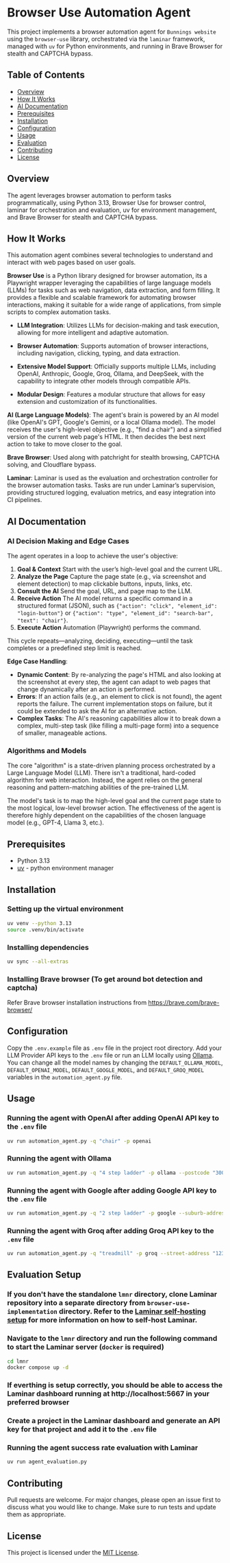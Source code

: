 # Browser Use Automation Agent

This project implements a browser automation agent for `Bunnings website` using the `browser-use` library, orchestrated via the `laminar` framework, managed with `uv` for Python environments, and running in Brave Browser for stealth and CAPTCHA bypass.

## Table of Contents

- [Overview](#overview)
- [How It Works](#how-it-works)
- [AI Documentation](#ai-documentation)
- [Prerequisites](#prerequisites)
- [Installation](#installation)
- [Configuration](#configuration)
- [Usage](#usage)
- [Evaluation](#evaluation)
- [Contributing](#contributing)
- [License](#license)

## Overview

The agent leverages browser automation to perform tasks programmatically, using Python 3.13, Browser Use for browser control, laminar for orchestration and evaluation, uv for environment management, and Brave Browser for stealth and CAPTCHA bypass.

## How It Works

This automation agent combines several technologies to understand and interact with web pages based on user goals.

**Browser Use** is a Python library designed for browser automation, its a Playwright wrapper leveraging the capabilities of large language models (LLMs) for tasks such as web navigation, data extraction, and form filling. It provides a flexible and scalable framework for automating browser interactions, making it suitable for a wide range of applications, from simple scripts to complex automation tasks.

- **LLM Integration**: Utilizes LLMs for decision-making and task execution, allowing for more intelligent and adaptive automation.

- **Browser Automation**: Supports automation of browser interactions, including navigation, clicking, typing, and data extraction.

- **Extensive Model Support**: Officially supports multiple LLMs, including OpenAI, Anthropic, Google, Groq, Ollama, and DeepSeek, with the capability to integrate other models through compatible APIs.

- **Modular Design**: Features a modular structure that allows for easy extension and customization of its functionalities.

**AI (Large Language Models)**: The agent's brain is powered by an AI model (like OpenAI's GPT, Google's Gemini, or a local Ollama model). The model receives the user's high-level objective (e.g., "find a chair") and a simplified version of the current web page's HTML. It then decides the best next action to take to move closer to the goal.

**Brave Browser**: Used along with patchright for stealth browsing, CAPTCHA solving, and Cloudflare bypass.

**Laminar**: Laminar is used as the evaluation and orchestration controller for the browser automation tasks. Tasks are run under Laminar’s supervision, providing structured logging, evaluation metrics, and easy integration into CI pipelines.

## AI Documentation

### AI Decision Making and Edge Cases

The agent operates in a loop to achieve the user's objective:

1. **Goal & Context**
   Start with the user’s high-level goal and the current URL.
2. **Analyze the Page**
   Capture the page state (e.g., via screenshot and element detection) to map clickable buttons, inputs, links, etc.
3. **Consult the AI**
   Send the goal, URL, and page map to the LLM.
4. **Receive Action**
   The AI model returns a specific command in a structured format (JSON), such as `{"action": "click", "element_id": "login-button"}` or `{"action": "type", "element_id": "search-bar", "text": "chair"}`.
5. **Execute Action**
   Automation (Playwright) performs the command.

This cycle repeats—analyzing, deciding, executing—until the task completes or a predefined step limit is reached.

**Edge Case Handling**:

- **Dynamic Content**: By re-analyzing the page's HTML and also looking at the screenshot at every step, the agent can adapt to web pages that change dynamically after an action is performed.
- **Errors**: If an action fails (e.g., an element to click is not found), the agent reports the failure. The current implementation stops on failure, but it could be extended to ask the AI for an alternative action.
- **Complex Tasks**: The AI's reasoning capabilities allow it to break down a complex, multi-step task (like filling a multi-page form) into a sequence of smaller, manageable actions.

### Algorithms and Models

The core "algorithm" is a state-driven planning process orchestrated by a Large Language Model (LLM). There isn't a traditional, hard-coded algorithm for web interaction. Instead, the agent relies on the general reasoning and pattern-matching abilities of the pre-trained LLM.

The model's task is to map the high-level goal and the current page state to the most logical, low-level browser action. The effectiveness of the agent is therefore highly dependent on the capabilities of the chosen language model (e.g., GPT-4, Llama 3, etc.).

## Prerequisites

- Python 3.13
- [uv](https://docs.astral.sh/uv/getting-started/installation/) - python environment manager

## Installation

### Setting up the virtual environment

```bash
uv venv --python 3.13
source .venv/bin/activate
```

### Installing dependencies

```bash
uv sync --all-extras
```

### Installing Brave browser (To get around bot detection and captcha)

Refer Brave browser installation instructions from https://brave.com/brave-browser/

## Configuration

Copy the `.env.example` file as `.env` file in the project root directory. Add your LLM Provider API keys to the `.env` file or run an LLM locally using [Ollama](https://ollama.com/). You can change all the model names by changing the `DEFAULT_OLLAMA_MODEL`, `DEFAULT_OPENAI_MODEL`, `DEFAULT_GOOGLE_MODEL`, and `DEFAULT_GROQ_MODEL` variables in the `automation_agent.py` file.

## Usage

### Running the agent with OpenAI after adding OpenAI API key to the `.env` file

```bash
uv run automation_agent.py -q "chair" -p openai
```

### Running the agent with Ollama

```bash
uv run automation_agent.py -q "4 step ladder" -p ollama --postcode "3000"
```

### Running the agent with Google after adding Google API key to the `.env` file

```bash
uv run automation_agent.py -q "2 step ladder" -p google --suburb-address "Anytown"
```

### Running the agent with Groq after adding Groq API key to the `.env` file

```bash
uv run automation_agent.py -q "treadmill" -p groq --street-address "123 Main St" --unit "Apt 4B" --suburb-address "Anytown" --state "VIC" --postcode "3000"
```

## Evaluation Setup

### If you don't have the standalone `lmnr` directory, clone Laminar repository into a separate directory from `browser-use-implementation` directory. Refer to the [Laminar self-hosting setup](https://docs.lmnr.ai/self-hosting/setup) for more information on how to self-host Laminar.

### Navigate to the `lmnr` directory and run the following command to start the Laminar server (`docker` is required)

```bash
cd lmnr
docker compose up -d
```

### If everthing is setup correctly, you should be able to access the Laminar dashboard running at http://localhost:5667 in your preferred browser

### Create a project in the Laminar dashboard and generate an API key for that project and add it to the `.env` file

### Running the agent success rate evaluation with Laminar

```bash
uv run agent_evaluation.py
```

## Contributing

Pull requests are welcome. For major changes, please open an issue first to discuss what you would like to change.
Make sure to run tests and update them as appropriate.

## License

This project is licensed under the [MIT License](https://choosealicense.com/licenses/mit/).
